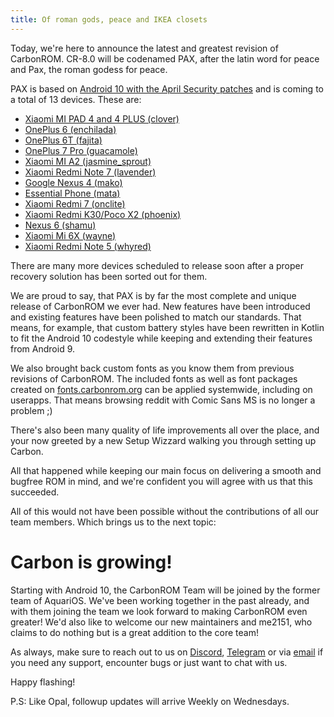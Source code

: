 ```yaml
---
title: Of roman gods, peace and IKEA closets
---
```


Today, we're here to announce the latest and greatest revision of CarbonROM.
CR-8.0 will be codenamed PAX, after the latin word for peace and Pax, the roman godess for peace.

PAX is based on [Android 10 with the April Security patches](https://source.android.com/security/bulletin/2020-04-01) and is coming to a total of 13 devices.
These are:
* [Xiaomi MI PAD 4 and 4 PLUS (clover)](https://get.carbonrom.org/device-clover.html)
* [OnePlus 6 (enchilada)](https://get.carbonrom.org/device-enchilada.html)
* [OnePlus 6T (fajita)](https://get.carbonrom.org/device-fajita.html)
* [OnePlus 7 Pro (guacamole)](https://get.carbonrom.org/device-guacamole.html)
* [Xiaomi MI A2 (jasmine_sprout)](https://get.carbonrom.org/device-jasmine_sprout.html)
* [Xiaomi Redmi Note 7 (lavender)](https://get.carbonrom.org/device-lavender.html)
* [Google Nexus 4 (mako)](https://get.carbonrom.org/device-mako.html)
* [Essential Phone (mata)](https://get.carbonrom.org/device-mata.html)
* [Xiaomi Redmi 7 (onclite)](https://get.carbonrom.org/device-onclite.html)
* [Xiaomi Redmi K30/Poco X2 (phoenix)](https://get.carbonrom.org/device-phoenix.html)
* [Nexus 6 (shamu)](https://get.carbonrom.org/device-shamu.html)
* [Xiaomi Mi 6X (wayne)](https://get.carbonrom.org/device-wayne.html)
* [Xiaomi Redmi Note 5 (whyred)](https://get.carbonrom.org/device-whyred.html)

There are many more devices scheduled to release soon after a proper recovery solution has been sorted out for them.

We are proud to say, that PAX is by far the most complete and unique release of CarbonROM we ever had. New features have been introduced and existing features have been polished to match our standards. That means, for example, that custom battery styles have been rewritten in Kotlin to fit the Android 10 codestyle while keeping and extending their features from Android 9.

We also brought back custom fonts as you know them from previous revisions of CarbonROM. The included fonts as well as font packages created on [fonts.carbonrom.org](https://fonts.carbonrom.org) can be applied systemwide, including on userapps. That means browsing reddit with Comic Sans MS is no longer a problem ;)

There's also been many quality of life improvements all over the place, and your now greeted by a new Setup Wizzard walking you through setting up Carbon.

All that happened while keeping our main focus on delivering a smooth and bugfree ROM in mind, and we're confident you will agree with us that this succeeded.

All of this would not have been possible without the contributions of all our team members. Which brings us to the next topic:
# Carbon is growing!
Starting with Android 10, the CarbonROM Team will be joined by the former team of AquariOS. We've been working together in the past already, and with them joining the team we look forward to making CarbonROM even greater! We'd also like to welcome our new maintainers and me2151, who claims to do nothing but is a great addition to the core team!

As always, make sure to reach out to us on [Discord](https://discord.gg/3eZCPTx), [Telegram](https://t.me/CarbonROM) or via [email](mailto:support@carbonrom.org) if you need any support, encounter bugs or just want to chat with us.

Happy flashing!

P.S: Like Opal, followup updates will arrive Weekly on Wednesdays.